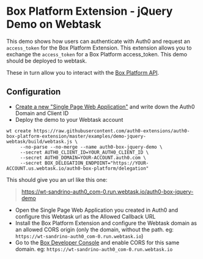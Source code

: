 # Box Platform Extension - jQuery Demo on Webtask

This demo shows how users can authenticate with Auth0 and request an `access_token` for the Box Platform Extension. This extension allows you to exchange the `access_token` for a Box Platform access_token. This demo should be deployed to webtask.

These in turn allow you to interact with the [Box Platform API](https://developer.box.com/reference#api-docs-directory).

## Configuration

 - [Create a new "Single Page Web Application"](https://manage.auth0.com/#/clients) and write down the Auth0 Domain and Client ID
 - Deploy the demo to your Webtask account

```
wt create https://raw.githubusercontent.com/auth0-extensions/auth0-box-platform-extension/master/examples/demo-jquery-webtask/build/webtask.js \
     --no-parse --no-merge --name auth0-box-jquery-demo \
     --secret AUTH0_CLIENT_ID=YOUR_AUTH0_CLIENT_ID \
     --secret AUTH0_DOMAIN=YOUR-ACCOUNT.auth0.com \
     --secret BOX_DELEGATION_ENDPOINT="https://YOUR-ACCOUNT.us.webtask.io/auth0-box-platform/delegation"
```

This should give you an url like this one:

> https://wt-sandrino-auth0_com-0.run.webtask.io/auth0-box-jquery-demo

 - Open the Single Page Web Application you created in Auth0 and configure this Webtask url as the Allowed Callback URL
 - Install the Box Platform Extension and configure the Webtask domain as an allowed CORS origin (only the domain, without the path. eg: `https://wt-sandrino-auth0_com-0.run.webtask.io`)
 - Go to the [Box Developer Console](https://app.box.com/developers/console) and enable CORS for this same domain. eg: `https://wt-sandrino-auth0_com-0.run.webtask.io`
